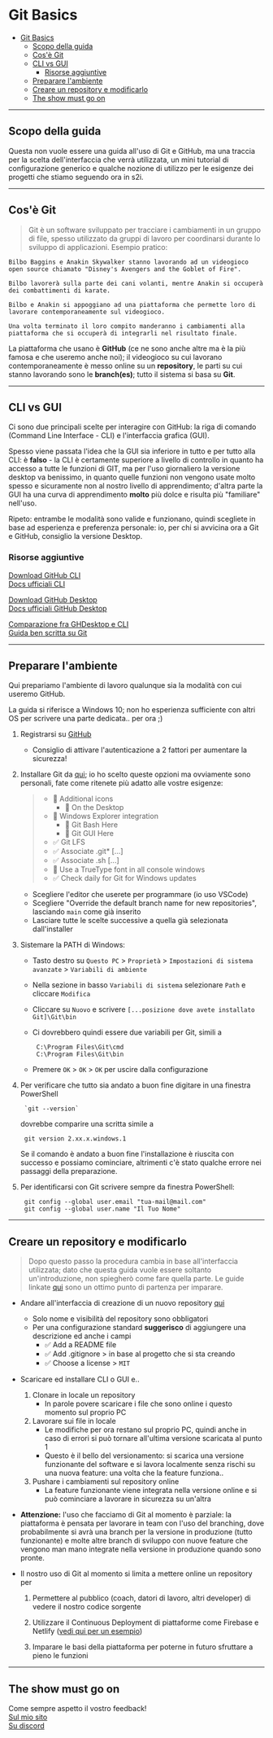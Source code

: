 # Git Basics

- [Git Basics](#git-basics)
  - [Scopo della guida](#scopo-della-guida)
  - [Cos'è Git](#cosè-git)
  - [CLI vs GUI](#cli-vs-gui)
    - [Risorse aggiuntive](#risorse-aggiuntive)
  - [Preparare l'ambiente](#preparare-lambiente)
  - [Creare un repository e modificarlo](#creare-un-repository-e-modificarlo)
  - [The show must go on](#the-show-must-go-on)

***

## Scopo della guida

Questa non vuole essere una guida all'uso di Git e GitHub, ma una traccia per la scelta dell'interfaccia che verrà utilizzata, un mini tutorial di configurazione generico e qualche nozione di utilizzo per le esigenze dei progetti che stiamo seguendo ora in s2i.

***

## Cos'è Git

> Git è un software sviluppato per tracciare i cambiamenti in un gruppo di file, spesso utilizzato da gruppi di lavoro per coordinarsi durante lo sviluppo di applicazioni. Esempio pratico:

    Bilbo Baggins e Anakin Skywalker stanno lavorando ad un videogioco open source chiamato "Disney's Avengers and the Goblet of Fire".

    Bilbo lavorerà sulla parte dei cani volanti, mentre Anakin si occuperà dei combattimenti di karate.

    Bilbo e Anakin si appoggiano ad una piattaforma che permette loro di lavorare contemporaneamente sul videogioco.

    Una volta terminato il loro compito manderanno i cambiamenti alla piattaforma che si occuperà di integrarli nel risultato finale.

La piattaforma che usano è **GitHub** (ce ne sono anche altre ma è la più famosa e che useremo anche noi); il videogioco su cui lavorano contemporaneamente è messo online su un **repository**, le parti su cui stanno lavorando sono le **branch(es)**; tutto il sistema si basa su **Git**.

***

## CLI vs GUI

Ci sono due principali scelte per interagire con GitHub: la riga di comando (Command Line Interface - CLI) e l'interfaccia grafica (GUI).

Spesso viene passata l'idea che la GUI sia inferiore in tutto e per tutto alla CLI: è **falso** - la CLI è certamente superiore a livello di controllo in quanto ha accesso a tutte le funzioni di GIT, ma per l'uso giornaliero la versione desktop va benissimo, in quanto quelle funzioni non vengono usate molto spesso e sicuramente non al nostro livello di apprendimento; d'altra parte la GUI ha una curva di apprendimento **molto** più dolce e risulta più "familiare" nell'uso.

Ripeto: entrambe le modalità sono valide e funzionano, quindi scegliete in base ad esperienza e preferenza personale: io, per chi si avvicina ora a Git e GitHub, consiglio la versione Desktop.

### Risorse aggiuntive

[Download GitHub CLI](https://github.com/cli/cli/releases/latest)  
[Docs ufficiali CLI](https://cli.github.com/manual/index)

[Download GitHub Desktop](https://desktop.github.com/)  
[Docs ufficiali GitHub Desktop](https://docs.github.com/en/desktop)

[Comparazione fra GHDesktop e CLI](https://www.slant.co/versus/1501/13488/~the-command-line_vs_github-desktop)  
[Guida ben scritta su Git](https://flaviocopes.com/git/)

***

## Preparare l'ambiente

Qui prepariamo l'ambiente di lavoro qualunque sia la modalità con cui useremo GitHub.

La guida si riferisce a Windows 10; non ho esperienza sufficiente con altri OS per scrivere una parte dedicata.. per ora ;)

1) Registrarsi su [GitHub](https://github.com)

   - Consiglio di attivare l'autenticazione a 2 fattori per aumentare la sicurezza!

2) Installare Git da [qui](https://git-scm.com/download/win); io ho scelto queste opzioni ma ovviamente sono personali, fate come ritenete più adatto alle vostre esigenze:

    > - :black_square_button: Additional icons
    >   - :black_square_button: On the Desktop
    > - :black_square_button: Windows Explorer integration
    >   - :black_square_button: Git Bash Here
    >   - :black_square_button: Git GUI Here
    > - :white_check_mark: Git LFS
    > - :white_check_mark: Associate .git* [...]
    > - :white_check_mark: Associate .sh [...]
    > - :black_square_button: Use a TrueType font in all console windows
    > - :white_check_mark: Check daily for Git for Windows updates

    - Scegliere l'editor che userete per programmare (io uso VSCode)
    - Scegliere "Override the default branch name for new repositories", lasciando `main` come già inserito
    - Lasciare tutte le scelte successive a quella già selezionata dall'installer
  
3) Sistemare la PATH di Windows:
   - Tasto destro su `Questo PC` > `Proprietà` > `Impostazioni di sistema avanzate` > `Variabili di ambiente`
   - Nella sezione in basso `Variabili di sistema` selezionare `Path` e cliccare `Modifica`
   - Cliccare su `Nuovo` e scrivere `[...posizione dove avete installato Git]\Git\bin`
   - Ci dovrebbero quindi essere due variabili per Git, simili a

          C:\Program Files\Git\cmd
          C:\Program Files\Git\bin
   - Premere `OK` > `OK` > `OK` per uscire dalla configurazione

4) Per verificare che tutto sia andato a buon fine digitare in una finestra PowerShell

        `git --version`

   dovrebbe comparire una scritta simile a

        git version 2.xx.x.windows.1

    Se il comando è andato a buon fine l'installazione è riuscita con successo e possiamo cominciare, altrimenti c'è stato qualche errore nei passaggi della preparazione.

5) Per identificarsi con Git scrivere sempre da finestra PowerShell:

        git config --global user.email "tua-mail@mail.com"
        git config --global user.name "Il Tuo Nome"

***

## Creare un repository e modificarlo

> Dopo questo passo la procedura cambia in base all'interfaccia utilizzata; dato che questa guida vuole essere soltanto un'introduzione, non spiegherò come fare quella parte. Le guide linkate [qui](#risorse-aggiuntive) sono un ottimo punto di partenza per imparare.

- Andare all'interfaccia di creazione di un nuovo repository [qui](https://github.com/new)
  - Solo nome e visibilità del repository sono obbligatori
  - Per una configurazione standard **suggerisco** di aggiungere una descrizione ed anche i campi  
    - :white_check_mark: Add a README file  
    - :white_check_mark: Add .gitignore > in base al progetto che si sta creando  
    - :white_check_mark: Choose a license > `MIT`

- Scaricare ed installare CLI o GUI e..

    1) Clonare in locale un repository
        - In parole povere scaricare i file che sono online i questo momento sul proprio PC
    2) Lavorare sui file in locale
        - Le modifiche per ora restano sul proprio PC, quindi anche in caso di errori si può tornare all'ultima versione scaricata al punto 1
        - Questo è il bello del versionamento: si scarica una versione funzionante del software e si lavora localmente senza rischi su una nuova feature: una volta che la feature funziona..
    3) Pushare i cambiamenti sul repository online
         - La feature funzionante viene integrata nella versione online e si può cominciare a lavorare in sicurezza su un'altra

- **Attenzione:** l'uso che facciamo di Git al momento è parziale: la piattaforma è pensata per lavorare in team con l'uso del branching, dove probabilmente si avrà una branch per la versione in produzione (tutto funzionante) e molte altre branch di sviluppo con nuove feature che vengono man mano integrate nella versione in produzione quando sono pronte.
  
- Il nostro uso di Git al momento si limita a mettere online un repository per
  
    1) Permettere al pubblico (coach, datori di lavoro, altri developer) di vedere il nostro codice sorgente

    2) Utilizzare il Continuous Deployment di piattaforme come Firebase e Netlify ([vedi qui per un esempio](https://github.com/fabio-mancin/s2i-js-advanced-survival-guide#live-demo-dilemma))

    3) Imparare le basi della piattaforma per poterne in futuro sfruttare a pieno le funzioni

***

## The show must go on

Come sempre aspetto il vostro feedback!  
[Sul mio sito](https://www.fabiomancin.dev)  
[Su discord](https://discordapp.com/users/fender90#9251/)
